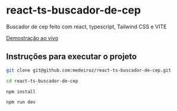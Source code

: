 # react-ts-buscador-de-cep

Buscador de cep feito com react, typescript, Tailwind CSS e VITE

[Demostração ao vivo](https://medeiroz-buscacep.netlify.app)



## Instruções para executar o projeto

```bash
git clone git@github.com:medeiroz/react-ts-buscador-de-cep.git
```

```bash
cd react-ts-buscador-de-cep
```

```bash
npm install
```

```bash
npm run dev
```